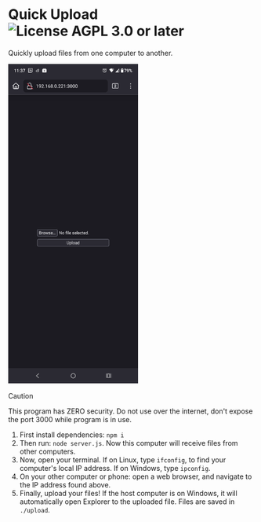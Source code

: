 # Quick Upload ![License AGPL 3.0 or later](https://img.shields.io/github/license/NicholasDJM/Quick%20Upload)

Quickly upload files from one computer to another.

<picture>
	<img src="./screenshotMobile.png" alt="Screen shot of the program on a phone." height="650"/>
</picture>


> [!CAUTION]
> This program has ZERO security. Do not use over the internet, don't expose the port 3000 while program is in use.

1. First install dependencies: `npm i`
2. Then run: `node server.js`. Now this computer will receive files from other computers.
3. Now, open your terminal. If on Linux, type `ifconfig`, to find your computer's local IP address. If on Windows, type `ipconfig`.
4. On your other computer or phone: open a web browser, and navigate to the IP address found above.
5. Finally, upload your files! If the host computer is on Windows, it will automatically open Explorer to the uploaded file. Files are saved in `./upload`.
